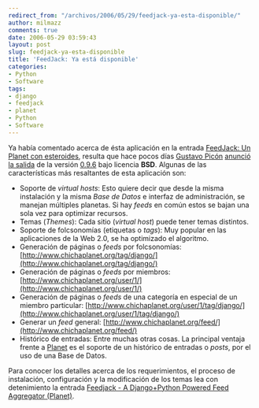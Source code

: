 ```yaml
---
redirect_from: "/archivos/2006/05/29/feedjack-ya-esta-disponible/"
author: milmazz
comments: true
date: 2006-05-29 03:59:43
layout: post
slug: feedjack-ya-esta-disponible
title: 'FeedJack: Ya está disponible'
categories:
- Python
- Software
tags:
- django
- feedjack
- planet
- Python
- Software
---
```


Ya había comentado acerca de ésta aplicación en la entrada [FeedJack: Un Planet con esteroides](/article/2006/02/23/feedjack-un-planet-con-esteroides/), resulta que hace pocos días [Gustavo Picón](http://tabo.aurealsys.com/) [anunció la salida](http://tabo.aurealsys.com/archives/2006/05/27/release-feedjack-a-djangopython-powered-feed-aggregator/) de la versión [0.9.6](http://static.tabo.aureal.com.pe/code/Feedjack-0.9.6.tar.gz) bajo licencia **BSD**. Algunas de las características más resaltantes de esta aplicación son:

* Soporte de _virtual hosts_: Esto quiere decir que desde la misma instalación y la misma _Base de Datos_ e interfaz de administración, se manejan múltiples planetas. Si hay _feeds_ en común estos se bajan una sola vez para optimizar recursos.
* Temas (_Themes_): Cada sitio (_virtual host_) puede tener temas distintos.
* Soporte de folcsonomías (etiquetas o _tags_): Muy popular en las aplicaciones de la Web 2.0, se ha optimizado el algoritmo.
* Generación de páginas o _feeds_ por folcsonomías: [http://www.chichaplanet.org/tag/django/](http://www.chichaplanet.org/tag/django/)
* Generación de páginas o _feeds_ por miembros: [http://www.chichaplanet.org/user/1/](http://www.chichaplanet.org/user/1/)
* Generación de páginas o _feeds_ de una categoría en especial de un miembro particular: [http://www.chichaplanet.org/user/1/tag/django/](http://www.chichaplanet.org/user/1/tag/django/)
* Generar un _feed_ general: [http://www.chichaplanet.org/feed/](http://www.chichaplanet.org/feed/)
* Histórico de entradas: Entre muchas otras cosas. La principal ventaja frente a [Planet](http://planetplanet.org) es el soporte de un histórico de entradas o _posts_, por el uso de una Base de Datos.

Para conocer los detalles acerca de los requerimientos, el proceso de instalación, configuración y la modificación de los temas lea con detenimiento la entrada [Feedjack - A Django+Python Powered Feed Aggregator (Planet)](http://tabo.aurealsys.com/software/feedjack/).
